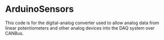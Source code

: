 # ArduinoSensors

This code is for the digital-analog converter used to allow analog data from linear potentiometers and other analog devices into the DAQ system over CANBus.
